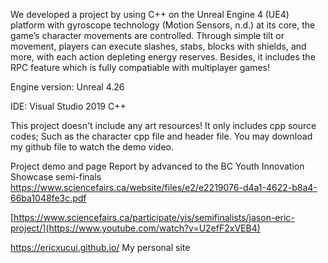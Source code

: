 We developed a project by using C++ on the Unreal Engine 4 (UE4) platform with gyroscope technology (Motion Sensors, n.d.) at its core, the game’s character movements are controlled. Through simple tilt or movement, players can execute slashes, stabs, blocks with shields, and more, with each action depleting energy reserves. Besides, it includes the RPC feature which is fully compatiable with multiplayer games!

Engine version: Unreal 4.26

IDE: Visual Studio 2019 C++ 

This project doesn't include any art resources! It only includes cpp source codes; Such as the character cpp file and header file.
You may download my github file to watch the demo video.

Project demo and page Report by advanced to the BC Youth Innovation Showcase semi-finals
https://www.sciencefairs.ca/website/files/e2/e2219076-d4a1-4622-b8a4-66ba1048fe3c.pdf

[https://www.sciencefairs.ca/participate/yis/semifinalists/jason-eric-project/](https://www.youtube.com/watch?v=U2efF2xVEB4)

https://ericxucui.github.io/ My personal site
